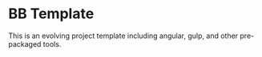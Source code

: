 # BB Template
This is an evolving project template including angular, gulp, and other pre-packaged tools.
